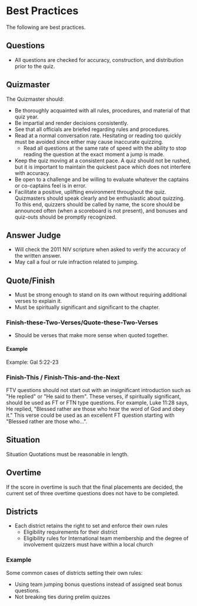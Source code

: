 # Best Practices

The following are best practices.

## Questions

- All questions are checked for accuracy, construction, and distribution prior to the quiz.

## Quizmaster

The Quizmaster should:

- Be thoroughly acquainted with all rules, procedures, and material of that quiz year.
- Be impartial and render decisions consistently.
- See that all officials are briefed regarding rules and procedures.
- Read at a normal conversation rate. Hesitating or reading too quickly must be avoided since either may cause inaccurate quizzing.
    - Read all questions at the same rate of speed with the ability to stop reading the question at the exact moment a jump is made.
- Keep the quiz moving at a consistent pace. A quiz should not be rushed, but it is important to maintain the quickest pace which does not interfere with accuracy.
- Be open to a challenge and be willing to evaluate whatever the captains or co-captains feel is in error.
- Facilitate a positive, uplifting environment throughout the quiz. Quizmasters should speak clearly and be enthusiastic about quizzing. To this end, quizzers should be called by name, the score should be announced often (when a scoreboard is not present), and bonuses and quiz-outs should be promptly recognized.

## Answer Judge

- Will check the 2011 NIV scripture when asked to verify the accuracy of the written answer.
- May call a foul or rule infraction related to jumping.

## Quote/Finish

- Must be strong enough to stand on its own without requiring additional verses to explain it.
- Must be spiritually significant and significant to the chapter.

### Finish-these-Two-Verses/Quote-these-Two-Verses

- Should be verses that make more sense when quoted together.

#### Example

Example: Gal 5:22-23

### Finish-This / Finish-This-and-the-Next

FTV questions should not start out with an insignificant introduction such as "He replied" or "He said to them". These verses, if spiritually significant, should be used as FT or FTN type questions. For example, Luke 11:28 says, He replied, "Blessed rather are those who hear the word of God and obey it." This verse could be used as an excellent FT question starting with "Blessed rather are those who...".

## Situation

Situation Quotations must be reasonable in length.

## Overtime

If the score in overtime is such that the final placements are decided, the current set of three overtime questions does not have to be completed.

## Districts

- Each district retains the right to set and enforce their own rules
    - Eligibility requirements for their district
    - Eligibility rules for International team membership and the degree of involvement quizzers must have within a local church

### Example

Some common cases of districts setting their own rules:

- Using team jumping bonus questions instead of assigned seat bonus questions.
- Not breaking ties during prelim quizzes
